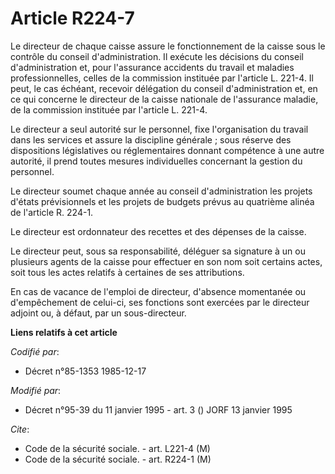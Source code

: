 # Article R224-7

Le directeur de chaque caisse assure le fonctionnement de la caisse sous le contrôle du conseil d'administration. Il exécute
les décisions du conseil d'administration et, pour l'assurance accidents du travail et maladies professionnelles, celles de
la commission instituée par l'article L. 221-4. Il peut, le cas échéant, recevoir délégation du conseil d'administration et,
en ce qui concerne le directeur de la caisse nationale de l'assurance maladie, de la commission instituée par l'article L.
221-4. 

Le directeur a seul autorité sur le personnel, fixe l'organisation du travail dans les services et assure la discipline
générale ; sous réserve des dispositions législatives ou réglementaires donnant compétence à une autre autorité, il prend
toutes mesures individuelles concernant la gestion du personnel. 

Le directeur soumet chaque année   au conseil d'administration les projets d'états prévisionnels et les projets de budgets
prévus au quatrième alinéa de l'article R. 224-1. 

Le directeur est ordonnateur des recettes et des dépenses de la caisse. 

Le directeur peut, sous sa responsabilité, déléguer sa signature à un ou plusieurs agents de la caisse pour effectuer en son
nom soit certains actes, soit tous les actes relatifs à certaines de ses attributions. 

En cas de vacance de l'emploi de directeur, d'absence momentanée ou d'empêchement de celui-ci, ses fonctions sont exercées
par le directeur adjoint ou, à défaut, par un sous-directeur.

**Liens relatifs à cet article**

_Codifié par_:

  - Décret n°85-1353 1985-12-17

_Modifié par_:

  - Décret n°95-39 du 11 janvier 1995 - art. 3 () JORF 13 janvier 1995

_Cite_:

  - Code de la sécurité sociale. - art. L221-4 (M)
  - Code de la sécurité sociale. - art. R224-1 (M)
